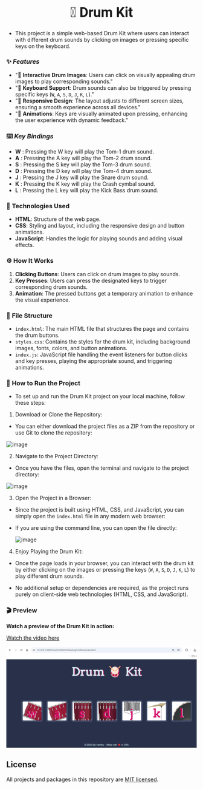 <center> 
  <h1 style="font-size: 36px; font-family: 'Roboto', sans-serif; font-weight: bold;"> 🥁 Drum Kit </h1>
</center>

- This project is a simple web-based Drum Kit where users can interact with different drum sounds by clicking on images or pressing specific keys on the keyboard.

### ✨ ***Features***
- "🎵 **Interactive Drum Images**: Users can click on visually appealing drum images to play corresponding sounds."
- "🎹 **Keyboard Support**: Drum sounds can also be triggered by pressing specific keys (`W`, `A`, `S`, `D`, `J`, `K`, `L`)."
- "📱 **Responsive Design**: The layout adjusts to different screen sizes, ensuring a smooth experience across all devices."
- "🎨 **Animations**: Keys are visually animated upon pressing, enhancing the user experience with dynamic feedback."

### ⌨️ ***Key Bindings***

- **W**  : Pressing the W key will play the Tom-1 drum sound.
- **A**  : Pressing the A key will play the Tom-2 drum sound.
- **S**  : Pressing the S key will play the Tom-3 drum sound.
- **D**  : Pressing the D key will play the Tom-4 drum sound.
- **J**  : Pressing the J key will play the Snare drum sound.
- **K**  : Pressing the K key will play the Crash cymbal sound.
- **L**  : Pressing the L key will play the Kick Bass drum sound.

### 🔧 **Technologies Used**
- **HTML**: Structure of the web page.
- **CSS**: Styling and layout, including the responsive design and button animations.
- **JavaScript**: Handles the logic for playing sounds and adding visual effects.

### ⚙️ **How It Works**
1. **Clicking Buttons**: Users can click on drum images to play sounds.
2. **Key Presses**: Users can press the designated keys to trigger corresponding drum sounds.
3. **Animation**: The pressed buttons get a temporary animation to enhance the visual experience.

### 📂 **File Structure**
- `index.html`: The main HTML file that structures the page and contains the drum buttons.
- `styles.css`: Contains the styles for the drum kit, including background images, fonts, colors, and button animations.
- `index.js`: JavaScript file handling the event listeners for button clicks and key presses, playing the appropriate sound, and triggering animations.

### 🚀 **How to Run the Project**
- To set up and run the Drum Kit project on your local machine, follow these steps:
1.	Download or Clone the Repository:
-	You can either download the project files as a ZIP from the repository or use Git to clone the repository:
  
  ![image](https://github.com/user-attachments/assets/51e00e2f-500b-4bbb-81f1-cdae23e89db1)

2.	Navigate to the Project Directory:
-	Once you have the files, open the terminal and navigate to the project directory:
  
  ![image](https://github.com/user-attachments/assets/0512ea85-da0f-4197-9b9a-b5a16944d194)
  
3.	Open the Project in a Browser:
-	Since the project is built using HTML, CSS, and JavaScript, you can simply open the `index.html` file in any modern web browser:
- If you are using the command line, you can open the file directly:

  ![image](https://github.com/user-attachments/assets/750d7998-3a1e-4cd3-a9d5-6e6ff205272e)

4.	Enjoy Playing the Drum Kit:
-	Once the page loads in your browser, you can interact with the drum kit by either clicking on the images or pressing the keys (`W`, `A`, `S`, `D`, `J`, `K`, `L`) to play different drum sounds.
  
-	No additional setup or dependencies are required, as the project runs purely on client-side web technologies (HTML, CSS, and JavaScript).

### 🎬 **Preview**
**Watch a preview of the Drum Kit in action:**

[Watch the video here](https://drive.google.com/file/d/174owndlacjaMnkfHfxR9Og-1IV1-b9m0/view?usp=sharing)

[![Drum Kit Preview Image](./Drum-kit.png)](https://drive.google.com/file/d/174owndlacjaMnkfHfxR9Og-1IV1-b9m0/view?usp=sharing)


## License

All projects and packages in this repository are [MIT licensed](/LICENSE).
